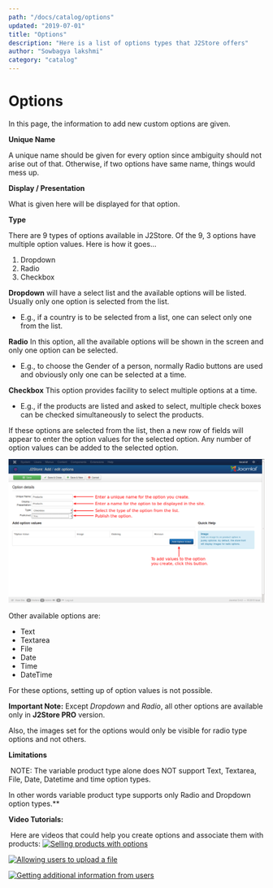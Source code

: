 ```yaml
---
path: "/docs/catalog/options"
updated: "2019-07-01"
title: "Options"
description: "Here is a list of options types that J2Store offers"
author: "Sowbagya lakshmi"
category: "catalog"
---
```

# Options

In this page, the information to add new custom options are given.

**Unique Name**

A unique name should be given for every option since ambiguity should not arise out of that. Otherwise, if two options have same name, things would mess up.

**Display / Presentation**

What is given here will be displayed for that option.

**Type**

There are 9 types of options available in J2Store. Of the 9, 3 options have multiple option values. Here is how it goes...

1. Dropdown
2. Radio
3. Checkbox

**Dropdown** will have a select list and the available options will be listed. Usually only one option is selected from the list.

- E.g., if a country is to be selected from a list, one can select only one from the list.

**Radio** In this option, all the available options will be shown in the screen and only one option can be selected.

- E.g., to choose the Gender of a person, normally Radio buttons are used and obviously only one can be selected at a time.

**Checkbox** This option provides facility to select multiple options at a time.

- E.g., if the products are listed and asked to select, multiple check boxes can be checked simultaneously to select the products.

If these options are selected from the list, then a new row of fields will appear to enter the option values for the selected option. Any number of option values can be added to the selected option.

![Option of the type checkbox](https://raw.githubusercontent.com/j2store/doc-images/master//catalog/options/options-checkbox.png)

Other available options are:

- Text
- Textarea
- File
- Date
- Time
- DateTime

For these options, setting up of option values is not possible.

**Important Note:** Except *Dropdown* and *Radio*, all other options are available only in **J2Store PRO** version.

Also, the images set for the options would only be visible for radio type options and not others.

**Limitations**

 NOTE: The variable product type alone does NOT support Text, Textarea, File, Date, Datetime and time option types.

In other words variable product type supports only Radio and Dropdown option types.**

**Video Tutorials:**

 Here are videos that could help you create options and associate them with products:
[![Selling products with options](https://img.youtube.com/vi/51J1UkeRu3Y/0.jpg)](https://youtu.be/qCAg-auEoHg "Selling products with options")

[![Allowing users to upload a file](https://img.youtube.com/vi/51J1UkeRu3Y/0.jpg)](https://youtu.be/12WWF5vU7s0 "Allowing users to upload a file")

[![Getting additional information from users](https://img.youtube.com/vi/51J1UkeRu3Y/0.jpg)](https://youtu.be/9bLm8obOcn0 "Getting additional information from users")
